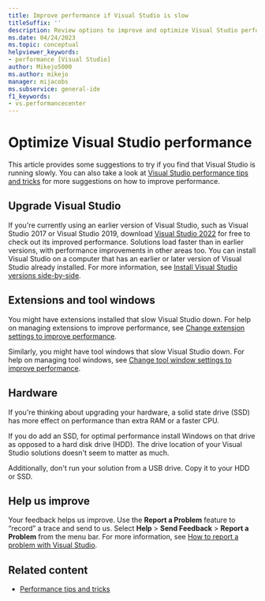 ```yaml
---
title: Improve performance if Visual Studio is slow
titleSuffix: ''
description: Review options to improve and optimize Visual Studio performance, including software upgrades, adjusting installed extensions and tools, and reconfiguring hardware.
ms.date: 04/24/2023
ms.topic: conceptual
helpviewer_keywords:
- performance [Visual Studio]
author: Mikejo5000
ms.author: mikejo
manager: mijacobs
ms.subservice: general-ide
f1_keywords:
- vs.performancecenter
---
```

# Optimize Visual Studio performance

This article provides some suggestions to try if you find that Visual Studio is running slowly. You can also take a look at [Visual Studio performance tips and tricks](../ide/visual-studio-performance-tips-and-tricks.md) for more suggestions on how to improve performance.

## Upgrade Visual Studio

If you're currently using an earlier version of Visual Studio, such as Visual Studio 2017 or Visual Studio 2019, download [Visual Studio 2022](https://visualstudio.microsoft.com/downloads/?cid=learn-onpage-download-cta) for free to check out its improved performance. Solutions load faster than in earlier versions, with performance improvements in other areas too. You can install Visual Studio on a computer that has an earlier or later version of Visual Studio already installed. For more information, see [Install Visual Studio versions side-by-side](../install/install-visual-studio-versions-side-by-side.md).

## Extensions and tool windows

You might have extensions installed that slow Visual Studio down. For help on managing extensions to improve performance, see [Change extension settings to improve performance](../ide/optimize-visual-studio-startup-time.md#extensions).

Similarly, you might have tool windows that slow Visual Studio down. For help on managing tool windows, see [Change tool window settings to improve performance](../ide/optimize-visual-studio-startup-time.md#tool-windows).

## Hardware

If you're thinking about upgrading your hardware, a solid state drive (SSD) has more effect on performance than extra RAM or a faster CPU.

If you do add an SSD, for optimal performance install Windows on that drive as opposed to a hard disk drive (HDD). The drive location of your Visual Studio solutions doesn't seem to matter as much.

Additionally, don't run your solution from a USB drive. Copy it to your HDD or SSD.

## Help us improve

Your feedback helps us improve. Use the **Report a Problem** feature to “record” a trace and send to us. Select **Help** > **Send Feedback** > **Report a Problem** from the menu bar. For more information, see [How to report a problem with Visual Studio](../ide/how-to-report-a-problem-with-visual-studio.md).

## Related content

- [Performance tips and tricks](../ide/visual-studio-performance-tips-and-tricks.md)